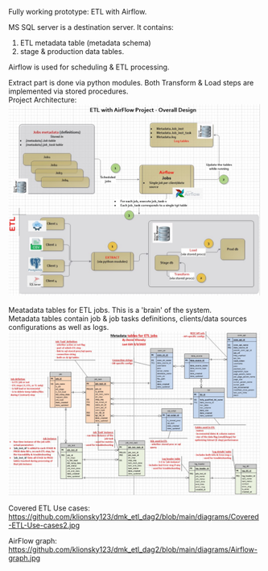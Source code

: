 Fully working prototype: ETL with Airflow.

MS SQL server is a destination server. It contains: 
  1. ETL metadata table (metadata schema)
  2. stage & production data tables.
     
Airflow is used for scheduling & ETL processing.

Extract part is done via python modules. Both Transform & Load steps are implemented via stored procedures.
<br/>Project Architecture: 
<br/>
<img src="diagrams/Project-architecture.jpg" alt="Example" width="500" hight="300"/>
<br/><br/>Meatadata tables for ETL jobs. This is a 'brain' of the system.
<br/>Metadata tables contain job & job tasks definitions, clients/data sources configurations as well as logs.
<br/>
<img src="diagrams/metadata-db-schema.jpg" alt="Example" width="500" hight="300"/>

Covered ETL Use cases:
https://github.com/klionsky123/dmk_etl_dag2/blob/main/diagrams/Covered-ETL-Use-cases2.jpg

AirFlow graph:
https://github.com/klionsky123/dmk_etl_dag2/blob/main/diagrams/Airflow-graph.jpg

